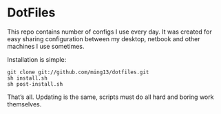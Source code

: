 # DotFiles

This repo contains number of configs I use every day. It was created for easy sharing configuration between my desktop, netbook and other machines I use sometimes.

Installation is simple:

    git clone git://github.com/ming13/dotfiles.git
    sh install.sh
    sh post-install.sh

That’s all. Updating is the same, scripts must do all hard and boring work themselves.
